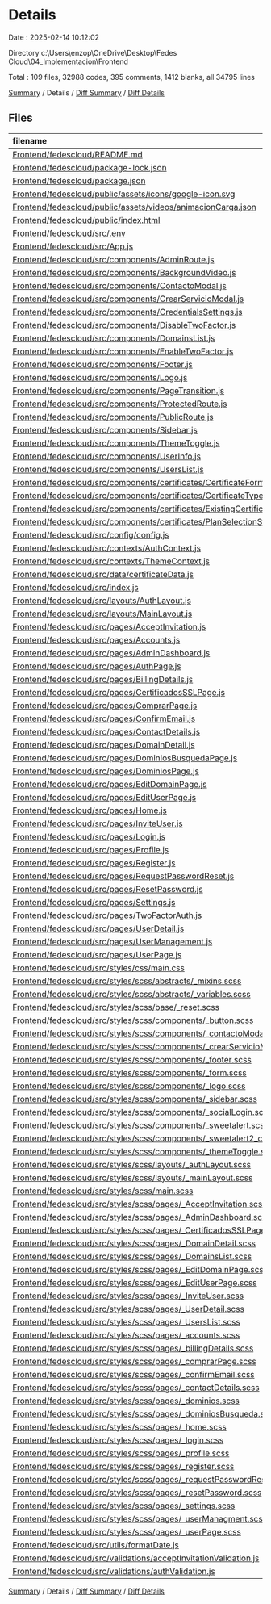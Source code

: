 # Details

Date : 2025-02-14 10:12:02

Directory c:\\Users\\enzop\\OneDrive\\Desktop\\Fedes Cloud\\04_Implementacion\\Frontend

Total : 109 files,  32988 codes, 395 comments, 1412 blanks, all 34795 lines

[Summary](results.md) / Details / [Diff Summary](diff.md) / [Diff Details](diff-details.md)

## Files
| filename | language | code | comment | blank | total |
| :--- | :--- | ---: | ---: | ---: | ---: |
| [Frontend/fedescloud/README.md](/Frontend/fedescloud/README.md) | Markdown | 38 | 0 | 33 | 71 |
| [Frontend/fedescloud/package-lock.json](/Frontend/fedescloud/package-lock.json) | JSON | 18,421 | 0 | 1 | 18,422 |
| [Frontend/fedescloud/package.json](/Frontend/fedescloud/package.json) | JSON | 57 | 0 | 1 | 58 |
| [Frontend/fedescloud/public/assets/icons/google-icon.svg](/Frontend/fedescloud/public/assets/icons/google-icon.svg) | XML | 2 | 0 | 0 | 2 |
| [Frontend/fedescloud/public/assets/videos/animacionCarga.json](/Frontend/fedescloud/public/assets/videos/animacionCarga.json) | JSON | 1 | 0 | 0 | 1 |
| [Frontend/fedescloud/public/index.html](/Frontend/fedescloud/public/index.html) | HTML | 22 | 0 | 1 | 23 |
| [Frontend/fedescloud/src/.env](/Frontend/fedescloud/src/.env) | Properties | 2 | 0 | 0 | 2 |
| [Frontend/fedescloud/src/App.js](/Frontend/fedescloud/src/App.js) | JavaScript | 263 | 1 | 16 | 280 |
| [Frontend/fedescloud/src/components/AdminRoute.js](/Frontend/fedescloud/src/components/AdminRoute.js) | JavaScript | 21 | 1 | 9 | 31 |
| [Frontend/fedescloud/src/components/BackgroundVideo.js](/Frontend/fedescloud/src/components/BackgroundVideo.js) | JavaScript | 9 | 1 | 3 | 13 |
| [Frontend/fedescloud/src/components/ContactoModal.js](/Frontend/fedescloud/src/components/ContactoModal.js) | JavaScript | 609 | 29 | 54 | 692 |
| [Frontend/fedescloud/src/components/CrearServicioModal.js](/Frontend/fedescloud/src/components/CrearServicioModal.js) | JavaScript | 81 | 2 | 14 | 97 |
| [Frontend/fedescloud/src/components/CredentialsSettings.js](/Frontend/fedescloud/src/components/CredentialsSettings.js) | JavaScript | 216 | 11 | 13 | 240 |
| [Frontend/fedescloud/src/components/DisableTwoFactor.js](/Frontend/fedescloud/src/components/DisableTwoFactor.js) | JavaScript | 54 | 4 | 8 | 66 |
| [Frontend/fedescloud/src/components/DomainsList.js](/Frontend/fedescloud/src/components/DomainsList.js) | JavaScript | 133 | 1 | 12 | 146 |
| [Frontend/fedescloud/src/components/EnableTwoFactor.js](/Frontend/fedescloud/src/components/EnableTwoFactor.js) | JavaScript | 85 | 5 | 13 | 103 |
| [Frontend/fedescloud/src/components/Footer.js](/Frontend/fedescloud/src/components/Footer.js) | JavaScript | 9 | 1 | 3 | 13 |
| [Frontend/fedescloud/src/components/Logo.js](/Frontend/fedescloud/src/components/Logo.js) | JavaScript | 26 | 1 | 4 | 31 |
| [Frontend/fedescloud/src/components/PageTransition.js](/Frontend/fedescloud/src/components/PageTransition.js) | JavaScript | 40 | 1 | 5 | 46 |
| [Frontend/fedescloud/src/components/ProtectedRoute.js](/Frontend/fedescloud/src/components/ProtectedRoute.js) | JavaScript | 19 | 2 | 7 | 28 |
| [Frontend/fedescloud/src/components/PublicRoute.js](/Frontend/fedescloud/src/components/PublicRoute.js) | JavaScript | 19 | 2 | 7 | 28 |
| [Frontend/fedescloud/src/components/Sidebar.js](/Frontend/fedescloud/src/components/Sidebar.js) | JavaScript | 85 | 1 | 13 | 99 |
| [Frontend/fedescloud/src/components/ThemeToggle.js](/Frontend/fedescloud/src/components/ThemeToggle.js) | JavaScript | 21 | 1 | 3 | 25 |
| [Frontend/fedescloud/src/components/UserInfo.js](/Frontend/fedescloud/src/components/UserInfo.js) | JavaScript | 65 | 2 | 6 | 73 |
| [Frontend/fedescloud/src/components/UsersList.js](/Frontend/fedescloud/src/components/UsersList.js) | JavaScript | 176 | 6 | 15 | 197 |
| [Frontend/fedescloud/src/components/certificates/CertificateFormStep.js](/Frontend/fedescloud/src/components/certificates/CertificateFormStep.js) | JavaScript | 112 | 7 | 16 | 135 |
| [Frontend/fedescloud/src/components/certificates/CertificateTypeStep.js](/Frontend/fedescloud/src/components/certificates/CertificateTypeStep.js) | JavaScript | 33 | 1 | 3 | 37 |
| [Frontend/fedescloud/src/components/certificates/ExistingCertificatesList.js](/Frontend/fedescloud/src/components/certificates/ExistingCertificatesList.js) | JavaScript | 113 | 9 | 11 | 133 |
| [Frontend/fedescloud/src/components/certificates/PlanSelectionStep.js](/Frontend/fedescloud/src/components/certificates/PlanSelectionStep.js) | JavaScript | 29 | 1 | 4 | 34 |
| [Frontend/fedescloud/src/config/config.js](/Frontend/fedescloud/src/config/config.js) | JavaScript | 5 | 1 | 3 | 9 |
| [Frontend/fedescloud/src/contexts/AuthContext.js](/Frontend/fedescloud/src/contexts/AuthContext.js) | JavaScript | 141 | 4 | 15 | 160 |
| [Frontend/fedescloud/src/contexts/ThemeContext.js](/Frontend/fedescloud/src/contexts/ThemeContext.js) | JavaScript | 20 | 6 | 7 | 33 |
| [Frontend/fedescloud/src/data/certificateData.js](/Frontend/fedescloud/src/data/certificateData.js) | JavaScript | 62 | 7 | 3 | 72 |
| [Frontend/fedescloud/src/index.js](/Frontend/fedescloud/src/index.js) | JavaScript | 16 | 0 | 3 | 19 |
| [Frontend/fedescloud/src/layouts/AuthLayout.js](/Frontend/fedescloud/src/layouts/AuthLayout.js) | JavaScript | 20 | 1 | 3 | 24 |
| [Frontend/fedescloud/src/layouts/MainLayout.js](/Frontend/fedescloud/src/layouts/MainLayout.js) | JavaScript | 15 | 1 | 4 | 20 |
| [Frontend/fedescloud/src/pages/AcceptInvitation.js](/Frontend/fedescloud/src/pages/AcceptInvitation.js) | JavaScript | 190 | 5 | 13 | 208 |
| [Frontend/fedescloud/src/pages/Accounts.js](/Frontend/fedescloud/src/pages/Accounts.js) | JavaScript | 149 | 6 | 10 | 165 |
| [Frontend/fedescloud/src/pages/AdminDashboard.js](/Frontend/fedescloud/src/pages/AdminDashboard.js) | JavaScript | 15 | 1 | 4 | 20 |
| [Frontend/fedescloud/src/pages/AuthPage.js](/Frontend/fedescloud/src/pages/AuthPage.js) | JavaScript | 34 | 1 | 5 | 40 |
| [Frontend/fedescloud/src/pages/BillingDetails.js](/Frontend/fedescloud/src/pages/BillingDetails.js) | JavaScript | 166 | 4 | 9 | 179 |
| [Frontend/fedescloud/src/pages/CertificadosSSLPage.js](/Frontend/fedescloud/src/pages/CertificadosSSLPage.js) | JavaScript | 211 | 12 | 21 | 244 |
| [Frontend/fedescloud/src/pages/ComprarPage.js](/Frontend/fedescloud/src/pages/ComprarPage.js) | JavaScript | 199 | 7 | 23 | 229 |
| [Frontend/fedescloud/src/pages/ConfirmEmail.js](/Frontend/fedescloud/src/pages/ConfirmEmail.js) | JavaScript | 101 | 2 | 19 | 122 |
| [Frontend/fedescloud/src/pages/ContactDetails.js](/Frontend/fedescloud/src/pages/ContactDetails.js) | JavaScript | 174 | 5 | 14 | 193 |
| [Frontend/fedescloud/src/pages/DomainDetail.js](/Frontend/fedescloud/src/pages/DomainDetail.js) | JavaScript | 56 | 2 | 9 | 67 |
| [Frontend/fedescloud/src/pages/DominiosBusquedaPage.js](/Frontend/fedescloud/src/pages/DominiosBusquedaPage.js) | JavaScript | 164 | 9 | 16 | 189 |
| [Frontend/fedescloud/src/pages/DominiosPage.js](/Frontend/fedescloud/src/pages/DominiosPage.js) | JavaScript | 105 | 5 | 10 | 120 |
| [Frontend/fedescloud/src/pages/EditDomainPage.js](/Frontend/fedescloud/src/pages/EditDomainPage.js) | JavaScript | 130 | 3 | 9 | 142 |
| [Frontend/fedescloud/src/pages/EditUserPage.js](/Frontend/fedescloud/src/pages/EditUserPage.js) | JavaScript | 266 | 6 | 19 | 291 |
| [Frontend/fedescloud/src/pages/Home.js](/Frontend/fedescloud/src/pages/Home.js) | JavaScript | 58 | 2 | 9 | 69 |
| [Frontend/fedescloud/src/pages/InviteUser.js](/Frontend/fedescloud/src/pages/InviteUser.js) | JavaScript | 171 | 10 | 12 | 193 |
| [Frontend/fedescloud/src/pages/Login.js](/Frontend/fedescloud/src/pages/Login.js) | JavaScript | 156 | 1 | 13 | 170 |
| [Frontend/fedescloud/src/pages/Profile.js](/Frontend/fedescloud/src/pages/Profile.js) | JavaScript | 199 | 10 | 18 | 227 |
| [Frontend/fedescloud/src/pages/Register.js](/Frontend/fedescloud/src/pages/Register.js) | JavaScript | 240 | 7 | 23 | 270 |
| [Frontend/fedescloud/src/pages/RequestPasswordReset.js](/Frontend/fedescloud/src/pages/RequestPasswordReset.js) | JavaScript | 76 | 2 | 10 | 88 |
| [Frontend/fedescloud/src/pages/ResetPassword.js](/Frontend/fedescloud/src/pages/ResetPassword.js) | JavaScript | 237 | 4 | 29 | 270 |
| [Frontend/fedescloud/src/pages/Settings.js](/Frontend/fedescloud/src/pages/Settings.js) | JavaScript | 57 | 1 | 7 | 65 |
| [Frontend/fedescloud/src/pages/TwoFactorAuth.js](/Frontend/fedescloud/src/pages/TwoFactorAuth.js) | JavaScript | 63 | 0 | 7 | 70 |
| [Frontend/fedescloud/src/pages/UserDetail.js](/Frontend/fedescloud/src/pages/UserDetail.js) | JavaScript | 66 | 1 | 9 | 76 |
| [Frontend/fedescloud/src/pages/UserManagement.js](/Frontend/fedescloud/src/pages/UserManagement.js) | JavaScript | 271 | 14 | 11 | 296 |
| [Frontend/fedescloud/src/pages/UserPage.js](/Frontend/fedescloud/src/pages/UserPage.js) | JavaScript | 49 | 2 | 4 | 55 |
| [Frontend/fedescloud/src/styles/css/main.css](/Frontend/fedescloud/src/styles/css/main.css) | CSS | 4,010 | 44 | 72 | 4,126 |
| [Frontend/fedescloud/src/styles/scss/abstracts/\_mixins.scss](/Frontend/fedescloud/src/styles/scss/abstracts/_mixins.scss) | SCSS | 13 | 4 | 5 | 22 |
| [Frontend/fedescloud/src/styles/scss/abstracts/\_variables.scss](/Frontend/fedescloud/src/styles/scss/abstracts/_variables.scss) | SCSS | 52 | 5 | 8 | 65 |
| [Frontend/fedescloud/src/styles/scss/base/\_reset.scss](/Frontend/fedescloud/src/styles/scss/base/_reset.scss) | SCSS | 5 | 2 | 4 | 11 |
| [Frontend/fedescloud/src/styles/scss/components/\_button.scss](/Frontend/fedescloud/src/styles/scss/components/_button.scss) | SCSS | 15 | 1 | 4 | 20 |
| [Frontend/fedescloud/src/styles/scss/components/\_contactoModal.scss](/Frontend/fedescloud/src/styles/scss/components/_contactoModal.scss) | SCSS | 259 | 18 | 50 | 327 |
| [Frontend/fedescloud/src/styles/scss/components/\_crearServicioModal.scss](/Frontend/fedescloud/src/styles/scss/components/_crearServicioModal.scss) | SCSS | 111 | 5 | 20 | 136 |
| [Frontend/fedescloud/src/styles/scss/components/\_footer.scss](/Frontend/fedescloud/src/styles/scss/components/_footer.scss) | SCSS | 8 | 1 | 3 | 12 |
| [Frontend/fedescloud/src/styles/scss/components/\_form.scss](/Frontend/fedescloud/src/styles/scss/components/_form.scss) | SCSS | 61 | 1 | 11 | 73 |
| [Frontend/fedescloud/src/styles/scss/components/\_logo.scss](/Frontend/fedescloud/src/styles/scss/components/_logo.scss) | SCSS | 18 | 1 | 5 | 24 |
| [Frontend/fedescloud/src/styles/scss/components/\_sidebar.scss](/Frontend/fedescloud/src/styles/scss/components/_sidebar.scss) | SCSS | 244 | 10 | 32 | 286 |
| [Frontend/fedescloud/src/styles/scss/components/\_socialLogin.scss](/Frontend/fedescloud/src/styles/scss/components/_socialLogin.scss) | SCSS | 24 | 0 | 4 | 28 |
| [Frontend/fedescloud/src/styles/scss/components/\_sweetalert.scss](/Frontend/fedescloud/src/styles/scss/components/_sweetalert.scss) | SCSS | 27 | 1 | 7 | 35 |
| [Frontend/fedescloud/src/styles/scss/components/\_sweetalert2\_custom.scss](/Frontend/fedescloud/src/styles/scss/components/_sweetalert2_custom.scss) | SCSS | 25 | 3 | 8 | 36 |
| [Frontend/fedescloud/src/styles/scss/components/\_themeToggle.scss](/Frontend/fedescloud/src/styles/scss/components/_themeToggle.scss) | SCSS | 67 | 2 | 13 | 82 |
| [Frontend/fedescloud/src/styles/scss/layouts/\_authLayout.scss](/Frontend/fedescloud/src/styles/scss/layouts/_authLayout.scss) | SCSS | 44 | 1 | 11 | 56 |
| [Frontend/fedescloud/src/styles/scss/layouts/\_mainLayout.scss](/Frontend/fedescloud/src/styles/scss/layouts/_mainLayout.scss) | SCSS | 29 | 1 | 6 | 36 |
| [Frontend/fedescloud/src/styles/scss/main.scss](/Frontend/fedescloud/src/styles/scss/main.scss) | SCSS | 138 | 4 | 24 | 166 |
| [Frontend/fedescloud/src/styles/scss/pages/\_AcceptInvitation.scss](/Frontend/fedescloud/src/styles/scss/pages/_AcceptInvitation.scss) | SCSS | 82 | 0 | 12 | 94 |
| [Frontend/fedescloud/src/styles/scss/pages/\_AdminDashboard.scss](/Frontend/fedescloud/src/styles/scss/pages/_AdminDashboard.scss) | SCSS | 28 | 1 | 5 | 34 |
| [Frontend/fedescloud/src/styles/scss/pages/\_CertificadosSSLPage.scss](/Frontend/fedescloud/src/styles/scss/pages/_CertificadosSSLPage.scss) | SCSS | 412 | 7 | 45 | 464 |
| [Frontend/fedescloud/src/styles/scss/pages/\_DomainDetail.scss](/Frontend/fedescloud/src/styles/scss/pages/_DomainDetail.scss) | SCSS | 54 | 1 | 9 | 64 |
| [Frontend/fedescloud/src/styles/scss/pages/\_DomainsList.scss](/Frontend/fedescloud/src/styles/scss/pages/_DomainsList.scss) | SCSS | 124 | 2 | 21 | 147 |
| [Frontend/fedescloud/src/styles/scss/pages/\_EditDomainPage.scss](/Frontend/fedescloud/src/styles/scss/pages/_EditDomainPage.scss) | SCSS | 85 | 1 | 17 | 103 |
| [Frontend/fedescloud/src/styles/scss/pages/\_EditUserPage.scss](/Frontend/fedescloud/src/styles/scss/pages/_EditUserPage.scss) | SCSS | 85 | 1 | 17 | 103 |
| [Frontend/fedescloud/src/styles/scss/pages/\_InviteUser.scss](/Frontend/fedescloud/src/styles/scss/pages/_InviteUser.scss) | SCSS | 96 | 0 | 13 | 109 |
| [Frontend/fedescloud/src/styles/scss/pages/\_UserDetail.scss](/Frontend/fedescloud/src/styles/scss/pages/_UserDetail.scss) | SCSS | 54 | 1 | 9 | 64 |
| [Frontend/fedescloud/src/styles/scss/pages/\_UsersList.scss](/Frontend/fedescloud/src/styles/scss/pages/_UsersList.scss) | SCSS | 124 | 2 | 21 | 147 |
| [Frontend/fedescloud/src/styles/scss/pages/\_accounts.scss](/Frontend/fedescloud/src/styles/scss/pages/_accounts.scss) | SCSS | 75 | 0 | 8 | 83 |
| [Frontend/fedescloud/src/styles/scss/pages/\_billingDetails.scss](/Frontend/fedescloud/src/styles/scss/pages/_billingDetails.scss) | SCSS | 69 | 1 | 11 | 81 |
| [Frontend/fedescloud/src/styles/scss/pages/\_comprarPage.scss](/Frontend/fedescloud/src/styles/scss/pages/_comprarPage.scss) | SCSS | 292 | 6 | 51 | 349 |
| [Frontend/fedescloud/src/styles/scss/pages/\_confirmEmail.scss](/Frontend/fedescloud/src/styles/scss/pages/_confirmEmail.scss) | SCSS | 68 | 1 | 9 | 78 |
| [Frontend/fedescloud/src/styles/scss/pages/\_contactDetails.scss](/Frontend/fedescloud/src/styles/scss/pages/_contactDetails.scss) | SCSS | 74 | 1 | 10 | 85 |
| [Frontend/fedescloud/src/styles/scss/pages/\_dominios.scss](/Frontend/fedescloud/src/styles/scss/pages/_dominios.scss) | SCSS | 117 | 7 | 17 | 141 |
| [Frontend/fedescloud/src/styles/scss/pages/\_dominiosBusqueda.scss](/Frontend/fedescloud/src/styles/scss/pages/_dominiosBusqueda.scss) | SCSS | 221 | 10 | 34 | 265 |
| [Frontend/fedescloud/src/styles/scss/pages/\_home.scss](/Frontend/fedescloud/src/styles/scss/pages/_home.scss) | SCSS | 70 | 1 | 11 | 82 |
| [Frontend/fedescloud/src/styles/scss/pages/\_login.scss](/Frontend/fedescloud/src/styles/scss/pages/_login.scss) | SCSS | 109 | 1 | 17 | 127 |
| [Frontend/fedescloud/src/styles/scss/pages/\_profile.scss](/Frontend/fedescloud/src/styles/scss/pages/_profile.scss) | SCSS | 179 | 0 | 25 | 204 |
| [Frontend/fedescloud/src/styles/scss/pages/\_register.scss](/Frontend/fedescloud/src/styles/scss/pages/_register.scss) | SCSS | 91 | 1 | 17 | 109 |
| [Frontend/fedescloud/src/styles/scss/pages/\_requestPasswordReset.scss](/Frontend/fedescloud/src/styles/scss/pages/_requestPasswordReset.scss) | SCSS | 95 | 1 | 18 | 114 |
| [Frontend/fedescloud/src/styles/scss/pages/\_resetPassword.scss](/Frontend/fedescloud/src/styles/scss/pages/_resetPassword.scss) | SCSS | 107 | 1 | 21 | 129 |
| [Frontend/fedescloud/src/styles/scss/pages/\_settings.scss](/Frontend/fedescloud/src/styles/scss/pages/_settings.scss) | SCSS | 140 | 0 | 19 | 159 |
| [Frontend/fedescloud/src/styles/scss/pages/\_userManagment.scss](/Frontend/fedescloud/src/styles/scss/pages/_userManagment.scss) | SCSS | 178 | 2 | 21 | 201 |
| [Frontend/fedescloud/src/styles/scss/pages/\_userPage.scss](/Frontend/fedescloud/src/styles/scss/pages/_userPage.scss) | SCSS | 48 | 1 | 9 | 58 |
| [Frontend/fedescloud/src/utils/formatDate.js](/Frontend/fedescloud/src/utils/formatDate.js) | JavaScript | 15 | 3 | 5 | 23 |
| [Frontend/fedescloud/src/validations/acceptInvitationValidation.js](/Frontend/fedescloud/src/validations/acceptInvitationValidation.js) | JavaScript | 21 | 1 | 2 | 24 |
| [Frontend/fedescloud/src/validations/authValidation.js](/Frontend/fedescloud/src/validations/authValidation.js) | JavaScript | 82 | 5 | 5 | 92 |

[Summary](results.md) / Details / [Diff Summary](diff.md) / [Diff Details](diff-details.md)